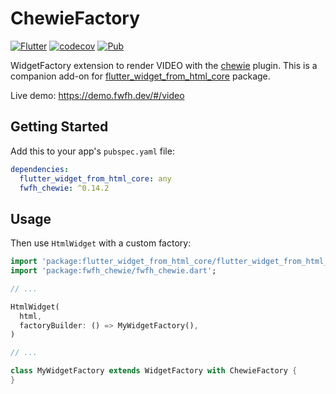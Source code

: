 # ChewieFactory

[![Flutter](https://github.com/daohoangson/flutter_widget_from_html/actions/workflows/flutter.yml/badge.svg)](https://github.com/daohoangson/flutter_widget_from_html/actions/workflows/flutter.yml)
[![codecov](https://codecov.io/gh/daohoangson/flutter_widget_from_html/branch/master/graph/badge.svg)](https://codecov.io/gh/daohoangson/flutter_widget_from_html)
[![Pub](https://img.shields.io/pub/v/fwfh_chewie.svg)](https://pub.dev/packages/fwfh_chewie)

WidgetFactory extension to render VIDEO with the [chewie](https://pub.dev/packages/chewie) plugin.
This is a companion add-on for [flutter_widget_from_html_core](https://pub.dev/packages/flutter_widget_from_html_core) package.

Live demo: https://demo.fwfh.dev/#/video

## Getting Started

Add this to your app's `pubspec.yaml` file:

```yaml
dependencies:
  flutter_widget_from_html_core: any
  fwfh_chewie: ^0.14.2
```

## Usage

Then use `HtmlWidget` with a custom factory:

```dart
import 'package:flutter_widget_from_html_core/flutter_widget_from_html_core.dart';
import 'package:fwfh_chewie/fwfh_chewie.dart';

// ...

HtmlWidget(
  html,
  factoryBuilder: () => MyWidgetFactory(),
)

// ...

class MyWidgetFactory extends WidgetFactory with ChewieFactory {
}
```

